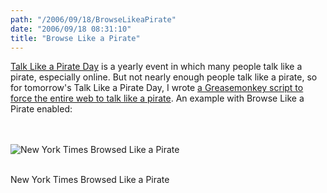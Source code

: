 ```yaml
---
path: "/2006/09/18/BrowseLikeaPirate" 
date: "2006/09/18 08:31:10" 
title: "Browse Like a Pirate" 
---
```

<p><a href="http://www.talklikeapirate.com/">Talk Like a Pirate Day</a> is a yearly event in which many people talk like a pirate, especially online. But not nearly enough people talk like a pirate, so for tomorrow's Talk Like a Pirate Day, I wrote <a href="http://greasemonkey.makedatamakesense.com/browse_like_a_pirate/">a Greasemonkey script to force the entire web to talk like a pirate</a>. An example with Browse Like a Pirate enabled:</p><br><div style="overflow: auto;"><br><img src="http://makedatamakesense.com/image/browse_like_a_pirate_sample.png" alt="New York Times Browsed Like a Pirate" /><br></div><br><p class="caption">New York Times Browsed Like a Pirate</p>